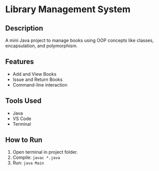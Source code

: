 # Library Management System

## Description
A mini Java project to manage books using OOP concepts like classes, encapsulation, and polymorphism.

## Features
- Add and View Books
- Issue and Return Books
- Command-line interaction

## Tools Used
- Java
- VS Code
- Terminal

## How to Run
1. Open terminal in project folder.
2. Compile: `javac *.java`
3. Run: `java Main`
